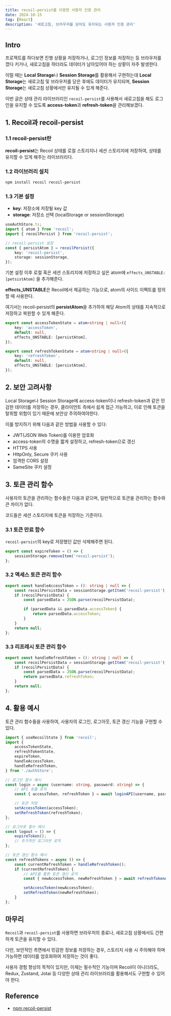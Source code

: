 ```yaml
---
title: recoil-persist를 이용한 사용자 인증 관리
date: 2024-10-15
tag: [React]
description: '새로고침, 브라우저를 닫아도 유지되는 사용자 인증 관리'
---
```


## Intro

프로젝트를 하다보면 진행 상황을 저장하거나, 로그인 정보를 저장하는 등 브라우저를 껐다 키거나, 새로고침을 하더라도 데이터가 남아있어야 하는 상황이 자주 발생한다.

이럴 때는 **Local Storage**나 **Session Storage**를 활용해서 구현하는데 **Local Storage**는 새로고침 및 브라우저를 닫은 후에도 데이터가 유지되며, **Session Storage**는 새로고침 상황에서만 유지될 수 있게 해준다.

이번 글은 상태 관리 라이브러리인 <code>recoil-persist</code>를 사용해서 새로고침을 해도 로그인을 유지할 수 있도록 **access-token**과 **refresh-token**을 관리해보겠다.

## 1. Recoil과 recoil-persist

### 1.1 recoil-persist란

**recoil-persist**는 Recoil 상태를 로컬 스토리지나 세션 스토리지에 저장하여, 상태를 유지할 수 있게 해주는 라이브러리다.

### 1.2 라이브러리 설치

```bash
npm install recoil recoil-persist
```

### 1.3 기본 설정

-   **key**: 저장소에 저장될 key 값
-   **storage**: 저장소 선택 (localStorage or sessionStorage)

```typescript
useAuthStore.ts;
import { atom } from 'recoil';
import { recoilPersist } from 'recoil-persist';

// recoil-persist 설정
const { persistAtom } = recoilPersist({
    key: 'recoil-persist',
    storage: sessionStorage,
});
```

기본 설정 이후 로컬 혹은 세션 스토리지에 저장하고 싶은 atom에 <code>effects_UNSTABLE: [petsistAtom]</code> 을 추가해준다.

**effects_UNSTABLE**은 Recoil에서 제공하는 기능으로, atom의 사이드 이펙트를 정의할 때 사용한다.

여기서는 recoil-persist의 **persistAtom**을 추가하여 해당 Atom의 상태를 지속적으로 저장하고 복원할 수 있게 해준다.

```typescript
export const accessTokenState = atom<string | null>({
    key: 'accessToken',
    default: null,
    effects_UNSTABLE: [persistAtom],
});

export const refreshTokenState = atom<string | null>({
    key: 'refreshToken',
    default: null,
    effects_UNSTABLE: [persistAtom],
});
```

## 2. 보안 고려사항

Local Storage나 Session Storage에 access-token이나 refresh-token과 같은 민감한 데이터를 저장하는 경우, 클라이언트 측에서 쉽게 접근 가능하고, 이로 인해 토큰을 탈취할 위험이 있기 때문에 보안상 주의하여야한다.

이를 방지하기 위해 다음과 같은 방법을 사용할 수 있다:

-   JWT(JSON Web Token)를 이용한 암호화
-   access-token의 수명을 짧게 설정하고, refresh-token으로 갱신
-   HTTPS 사용
-   HttpOnly, Secure 쿠키 사용
-   엄격한 CORS 설정
-   SameSite 쿠키 설정

## 3. 토큰 관리 함수

사용자의 토큰을 관리하는 함수들은 다음과 같으며, 일반적으로 토큰을 관리하는 함수와 큰 차이가 없다.

코드들은 세션 스토리지에 토큰을 저장하는 기준이다.

### 3.1 토큰 만료 함수

<code>recoil-persist</code>의 key로 저장했던 값만 삭제해주면 된다.

```typescript
export const expireToken = () => {
    sessionStorage.removeItem('recoil-persist');
};
```

### 3.2 액세스 토큰 관리 함수

```typescript
export const handleAccessToken = (): string | null => {
    const recoilPersistData = sessionStorage.getItem('recoil-persist');
    if (recoilPersistData) {
        const parsedData = JSON.parse(recoilPersistData);

        if (parsedData && parsedData.accessToken) {
            return parsedData.accessToken;
        }
    }
    return null;
};
```

### 3.3 리프레시 토큰 관리 함수

```typescript
export const handleRefreshToken = (): string | null => {
    const recoilPersistData = sessionStorage.getItem('recoil-persist');
    if (recoilPersistData) {
        const parsedData = JSON.parse(recoilPersistData);
        return parsedData.refreshToken;
    }
    return null;
};
```

## 4. 활용 예시

토큰 관리 함수들을 사용하여, 사용자의 로그인, 로그아웃, 토큰 갱신 기능을 구현할 수 있다.

```typescript
import { useRecoilState } from 'recoil';
import {
    accessTokenState,
    refreshTokenState,
    expireToken,
    handleAccessToken,
    handleRefreshToken,
} from './authStore';

// 로그인 함수 예시
const login = async (username: string, password: string) => {
    // API 호출 로직
    const { accessToken, refreshToken } = await loginAPI(username, password);

    // 토큰 저장
    setAccessToken(accessToken);
    setRefreshToken(refreshToken);
};

// 로그아웃 함수 예시
const logout = () => {
    expireToken();
    // 추가적인 로그아웃 로직
};

// 토큰 갱신 함수 예시
const refreshTokens = async () => {
    const currentRefreshToken = handleRefreshToken();
    if (currentRefreshToken) {
        // API를 통한 토큰 갱신 로직
        const { newAccessToken, newRefreshToken } = await refreshTokenAPI(currentRefreshToken);

        setAccessToken(newAccessToken);
        setRefreshToken(newRefreshToken);
    }
};
```

## 마무리

<code>Recoil</code>과 <code>recoil-persist</code>를 사용하면 브라우저의 종료나, 새로고침 상황에서도 간편하게 토큰을 유지할 수 있다.

다만, 보안적인 측면에서 민감한 정보를 저장하는 경우, 스토리지 사용 시 주의해야 하며 가능하면 데이터를 암호화하여 저장하는 것이 좋다.

사용자 경험 향상의 목적이 있지만, 이제는 필수적인 기능이며 Recoil이 아니더라도, Redux, Zustand, Jotai 등 다양한 상태 관리 라이브러리를 활용해서도 구현할 수 있어야 한다.

## Reference

-   [npm recoil-persist](https://www.npmjs.com/package/recoil-persist)
